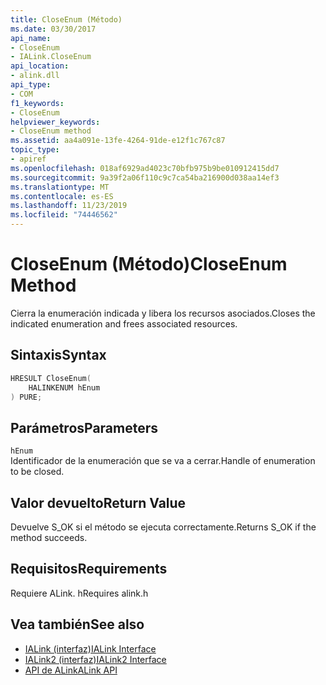 ```yaml
---
title: CloseEnum (Método)
ms.date: 03/30/2017
api_name:
- CloseEnum
- IALink.CloseEnum
api_location:
- alink.dll
api_type:
- COM
f1_keywords:
- CloseEnum
helpviewer_keywords:
- CloseEnum method
ms.assetid: aa4a091e-13fe-4264-91de-e12f1c767c87
topic_type:
- apiref
ms.openlocfilehash: 018af6929ad4023c70bfb975b9be010912415dd7
ms.sourcegitcommit: 9a39f2a06f110c9c7ca54ba216900d038aa14ef3
ms.translationtype: MT
ms.contentlocale: es-ES
ms.lasthandoff: 11/23/2019
ms.locfileid: "74446562"
---
```

# <a name="closeenum-method"></a><span data-ttu-id="99048-102">CloseEnum (Método)</span><span class="sxs-lookup"><span data-stu-id="99048-102">CloseEnum Method</span></span>
<span data-ttu-id="99048-103">Cierra la enumeración indicada y libera los recursos asociados.</span><span class="sxs-lookup"><span data-stu-id="99048-103">Closes the indicated enumeration and frees associated resources.</span></span>  
  
## <a name="syntax"></a><span data-ttu-id="99048-104">Sintaxis</span><span class="sxs-lookup"><span data-stu-id="99048-104">Syntax</span></span>  
  
```cpp  
HRESULT CloseEnum(  
    HALINKENUM hEnum  
) PURE;  
```  
  
## <a name="parameters"></a><span data-ttu-id="99048-105">Parámetros</span><span class="sxs-lookup"><span data-stu-id="99048-105">Parameters</span></span>  
 `hEnum`  
 <span data-ttu-id="99048-106">Identificador de la enumeración que se va a cerrar.</span><span class="sxs-lookup"><span data-stu-id="99048-106">Handle of enumeration to be closed.</span></span>  
  
## <a name="return-value"></a><span data-ttu-id="99048-107">Valor devuelto</span><span class="sxs-lookup"><span data-stu-id="99048-107">Return Value</span></span>  
 <span data-ttu-id="99048-108">Devuelve S_OK si el método se ejecuta correctamente.</span><span class="sxs-lookup"><span data-stu-id="99048-108">Returns S_OK if the method succeeds.</span></span>  
  
## <a name="requirements"></a><span data-ttu-id="99048-109">Requisitos</span><span class="sxs-lookup"><span data-stu-id="99048-109">Requirements</span></span>  
 <span data-ttu-id="99048-110">Requiere ALink. h</span><span class="sxs-lookup"><span data-stu-id="99048-110">Requires alink.h</span></span>  
  
## <a name="see-also"></a><span data-ttu-id="99048-111">Vea también</span><span class="sxs-lookup"><span data-stu-id="99048-111">See also</span></span>

- [<span data-ttu-id="99048-112">IALink (interfaz)</span><span class="sxs-lookup"><span data-stu-id="99048-112">IALink Interface</span></span>](ialink-interface.md)
- [<span data-ttu-id="99048-113">IALink2 (interfaz)</span><span class="sxs-lookup"><span data-stu-id="99048-113">IALink2 Interface</span></span>](ialink2-interface.md)
- [<span data-ttu-id="99048-114">API de ALink</span><span class="sxs-lookup"><span data-stu-id="99048-114">ALink API</span></span>](index.md)
